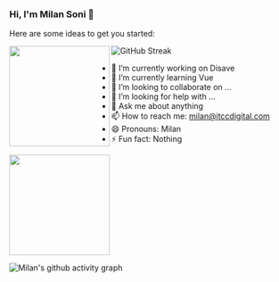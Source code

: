 ### Hi, I'm Milan Soni 👋

Here are some ideas to get you started:

<img align="left" height="180em" src="https://github-readme-stats.vercel.app/api?username=milanitcc&show_icons=true&hide_border=true&&count_private=true&include_all_commits=true&theme=radical" />

![GitHub Streak](https://github-readme-streak-stats.herokuapp.com/?user=milanitcc&theme=dark)

- 🔭 I’m currently working on Disave
- 🌱 I’m currently learning Vue
- 👯 I’m looking to collaborate on ...
- 🤔 I’m looking for help with ...
- 💬 Ask me about anything
- 📫 How to reach me: milan@itccdigital.com
- 😄 Pronouns: Milan
- ⚡ Fun fact: Nothing

<img align="center" height="180em" src="https://github-readme-stats.vercel.app/api/top-langs/?username=milanitcc&theme=tokyonight" />

![Milan's github activity graph](https://activity-graph.herokuapp.com/graph?username=milanitcc&theme=dracula)
